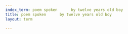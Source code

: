 ```yaml
---
index_term: poem spoken      by twelve years old boy
title: poem spoken      by twelve years old boy
layout: term

---
```

